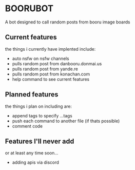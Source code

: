 # BOORUBOT
A bot designed to call random posts from booru image boards

## Current features
the things i currently have implented include:
* auto nsfw on nsfw channels
* pulls random post from danbooru.donmai.us
* pulls random post from yande.re
* pulls random post from konachan.com
* help command to see current features

## Planned features
the things i plan on including are:
* append tags to specify ...tags
* push each command to another file (if thats possible)
* comment code

## Features I'll never add
or at least any time soon...
* adding apis via discord